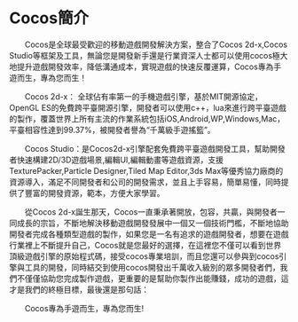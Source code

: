 # Cocos簡介

   &emsp;&emsp;Cocos是全球最受歡迎的移動遊戲開發解決方案，整合了Cocos 2d-x,Cocos Studio等框架及工具，無論您是開發新手還是行業資深人士都可以使用cocos極大地提升遊戲開發效率，降低溝通成本，實現遊戲的快速反覆運算，Cocos專為手遊而生，專為您而生！

   &emsp;&emsp;Cocos 2d-x： 全球佔有率第一的手機遊戲引擎，基於MIT開源協定，OpenGL ES的免費跨平臺開源引擎，開發者可以使用c++，lua來進行跨平臺遊戲的製作，覆蓋世界上所有主流的作業系統包括iOS,Android,WP,Windows,Mac，平臺相容性達到99.37%，被開發者譽為“千萬級手遊搖籃”。  

   &emsp;&emsp;Cocos Studio：是Cocos2d-x引擎配套免費跨平臺遊戲開發工具，幫助開發者快速構建2D/3D遊戲場景,編輯UI,編輯動畫等遊戲資源，支援TexturePacker,Particle Designer,Tiled Map Editor,3ds Max等優秀協力廠商的資源導入，滿足不同開發者和公司的開發需求，並且上手容易，簡單易懂，同時提供了豐富的開發資源，範本，方便大家學習。

   &emsp;&emsp;從Cocos 2d-x誕生那天，Cocos一直秉承著開放，包容，共贏，與開發者一同成長的宗旨，不斷地解決移動遊戲開發發展中一個又一個技術門檻，不斷地協助開發者完成各種類型遊戲的製作，如果您是一名有追求的遊戲開發者，想要在遊戲行業裡上不斷提升自己，Cocos就是您最好的選擇，在這裡您不僅可以看到世界頂級遊戲引擎的原始程式碼，接受cocos專業培訓，而且您還可以參與到cocos引擎與工具的開發，同時結交到使用cocos開發出千萬收入級別的眾多開發者們，我們不僅僅協助您完成製作遊戲，更重要的是幫助你製作出能賺錢，成功的遊戲，這才是我們的終極目標，最後還是那句話：
  
   &emsp;&emsp;Cocos專為手遊而生，專為您而生!






